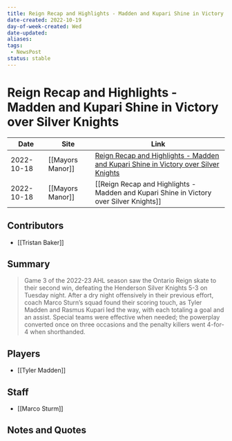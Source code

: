 ```yaml
---
title: Reign Recap and Highlights - Madden and Kupari Shine in Victory over Silver Knights
date-created: 2022-10-19
day-of-week-created: Wed
date-updated: 
aliases: 
tags:
 - NewsPost
status: stable
---
```


# Reign Recap and Highlights - Madden and Kupari Shine in Victory over Silver Knights

| Date       | Site             | Link                                                                                                                                                                                                      |
| ---------- | ---------------- | --------------------------------------------------------------------------------------------------------------------------------------------------------------------------------------------------------- |
| 2022-10-18 | [[Mayors Manor]] | [Reign Recap and Highlights - Madden and Kupari Shine in Victory over Silver Knights](https://mayorsmanor.com/2022/10/reign-recap-and-highlights-madden-and-kupari-shine-in-victory-over-silver-knights/) |
| 2022-10-18 | [[Mayors Manor]] | [[Reign Recap and Highlights - Madden and Kupari Shine in Victory over Silver Knights]]                                                                                                                   |


## Contributors
- [[Tristan Baker]]


## Summary
> Game 3 of the 2022-23 AHL season saw the Ontario Reign skate to their second win, defeating the Henderson Silver Knights 5-3 on Tuesday night. After a dry night offensively in their previous effort, coach Marco Sturn’s squad found their scoring touch, as Tyler Madden and Rasmus Kupari led the way, with each totaling a goal and an assist. Special teams were effective when needed; the powerplay converted once on three occasions and the penalty killers went 4-for-4 when shorthanded.


## Players
- [[Tyler Madden]]


## Staff
- [[Marco Sturm]]


## Notes and Quotes
> 

